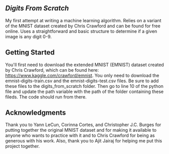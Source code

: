 *Digits From Scratch*
-------------------
My first attempt at writing a machine learning algorithm. Relies on a variant of the MNIST dataset created by Chris Crawford
and can be found for free online. Uses a straightforward and basic structure to determine if a given image is any digit 0-9.


Getting Started
-------------------
You'll first need to download the extended MNIST (EMNIST) dataset created by Chris Crawford, which can be found here:
https://www.kaggle.com/crawford/emnist. You only need to download the emnist-digits-train.csv and the emnist-digits-test.csv files. Be sure to add these files
to the digits_from_scratch folder. Then go to line 10 of the python file and update the path variable with the path of the folder containing these fileds. The code should run from there.


Acknowledgments
-------------------
Thank you to Yann LeCun, Corinna Cortes, and Christopher J.C. Burges for putting together the original MNIST dataset and for
making it available to anyone who wants to practice with it and to Chris Crawford for being as generous with his work.
Also, thank you to Ajit Jairaj for helping me put this project together.
